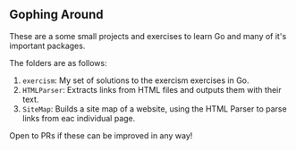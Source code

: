 ## Gophing Around

These are a some small projects and exercises to learn Go and many of it's important packages.  

The folders are as follows:   
1. `exercism`: My set of solutions to the exercism exercises in Go.  
2. `HTMLParser`: Extracts links from HTML files and outputs them with their text.   
3. `SiteMap`: Builds a site map of a website, using the HTML Parser to parse links from eac individual page.        

Open to PRs if these can be improved in any way!  


